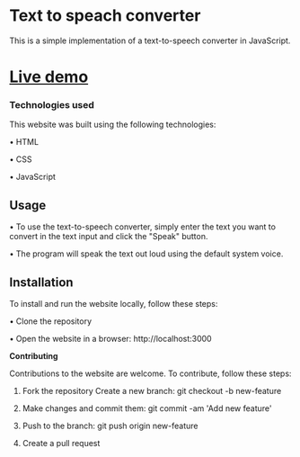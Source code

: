 # Text to speach converter

This is a simple implementation of a text-to-speech converter in JavaScript. 


# [Live demo](https://text-to-speach-converter.vercel.app/)


### Technologies used


This website was built using the following technologies:

• HTML

• CSS

• JavaScript


## Usage


• To use the text-to-speech converter, simply enter the text you want to convert in the text input and click the "Speak" button. 

• The program will speak the text out loud using the default system voice.


## Installation


To install and run the website locally, follow these steps:

• Clone the repository

• Open the website in a browser: http://localhost:3000


**Contributing**


Contributions to the website are welcome. To contribute, follow these steps:

1. Fork the repository Create a new branch: git checkout -b new-feature

2. Make changes and commit them: git commit -am 'Add new feature'

3. Push to the branch: git push origin new-feature

4. Create a pull request
